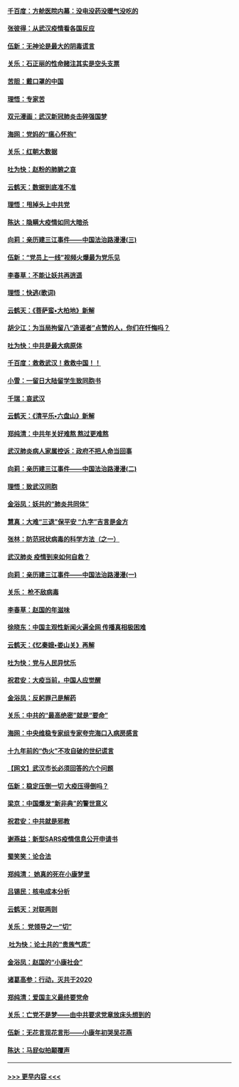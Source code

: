 #### [千百度：方舱医院内幕：没电没药没暖气没吃的](../pages/nsc993/n11850211.md?t=02071702) 
#### [张彼得：从武汉疫情看各国反应](../pages/nsc993/n11850102.md?t=02071702) 
#### [伍新：无神论是最大的阴毒谎言](../pages/nsc993/n11846129.md?t=02071702) 
#### [关乐：石正丽的性命赌注其实是空头支票](../pages/nsc993/n11846109.md?t=02071702) 
#### [苦胆：戴口罩的中国](../pages/nsc993/n11845576.md?t=02071702) 
#### [理悟：专家苦](../pages/nsc993/n11845564.md?t=02071702) 
#### [双元漫画：武汉新冠肺炎击碎强国梦](../pages/nsc993/n11843320.md?t=02071702) 
#### [海网：党妈的“瘟心怀抱”](../pages/nsc993/n11840740.md?t=02071702) 
#### [关乐：红朝大数据](../pages/nsc993/n11840675.md?t=02071702) 
#### [吐为快：赵粉的肺腑之哀](../pages/nsc993/n11840618.md?t=02071702) 
#### [云鹤天：数据到底准不准](../pages/nsc993/n11840325.md?t=02071702) 
#### [理悟：甩掉头上中共党](../pages/nsc993/n11838826.md?t=02071702) 
#### [陈达：隐瞒大疫情如同大暗杀](../pages/nsc993/n11838771.md?t=02071702) 
#### [向莉：亲历建三江事件——中国法治路漫漫(三)](../pages/nsc993/n11831825.md?t=02071702) 
#### [伍新：“党员上一线”视频火爆最为党乐见](../pages/nsc993/n11838200.md?t=02071702) 
#### [李春草：不能让妖共再逍遥](../pages/nsc993/n11838102.md?t=02071702) 
#### [理悟：快逃(歌词)](../pages/nsc993/n11838083.md?t=02071702) 
#### [云鹤天：《菩萨蛮▪大柏地》新解](../pages/nsc993/n11838059.md?t=02071702) 
#### [胡少江：为当局拘留八“造谣者”点赞的人，你们在忏悔吗？](../pages/nsc993/n11836801.md?t=02071702) 
#### [吐为快：中共是最大病原体](../pages/nsc993/n11836748.md?t=02071702) 
#### [千百度：救救武汉！救救中国！！](../pages/nsc993/n11836145.md?t=02071702) 
#### [小雪：一留日大陆留学生致同胞书](../pages/nsc993/n11834624.md?t=02071702) 
#### [千瑞：哀武汉](../pages/nsc993/n11833647.md?t=02071702) 
#### [云鹤天：《清平乐▪六盘山》新解](../pages/nsc993/n11833611.md?t=02071702) 
#### [郑纯清：中共年关好难熬 熬过更难熬](../pages/nsc993/n11833489.md?t=02071702) 
#### [武汉肺炎病人家属控诉：政府不把人命当回事](../pages/nsc993/n11833205.md?t=02071702) 
#### [向莉：亲历建三江事件——中国法治路漫漫(二)](../pages/nsc993/n11829102.md?t=02071702) 
#### [理悟：致武汉同胞](../pages/nsc993/n11831522.md?t=02071702) 
#### [金浴凤：妖共的“肺炎共同体”](../pages/nsc993/n11829448.md?t=02071702) 
#### [慧真：大难“三退”保平安 “九字”吉言是金方](../pages/nsc993/n11829501.md?t=02071702) 
#### [张林：防范冠状病毒的科学方法（之一）](../pages/nsc993/n11828618.md?t=02071702) 
#### [武汉肺炎 疫情到来如何自救？](../pages/nsc993/n11827632.md?t=02071702) 
#### [向莉：亲历建三江事件——中国法治路漫漫(一)](../pages/nsc993/n11827190.md?t=02071702) 
#### [关乐： 枪不敌病毒](../pages/nsc993/n11826746.md?t=02071702) 
#### [李春草：赵国的年滋味](../pages/nsc993/n11826321.md?t=02071702) 
#### [徐晓东：中国主观性新闻火遍全网 传播真相极困难](../pages/nsc993/n11826508.md?t=02071702) 
#### [云鹤天：《忆秦娥▪娄山关》再解](../pages/nsc993/n11824682.md?t=02071702) 
#### [吐为快：党与人民异忧乐](../pages/nsc993/n11824660.md?t=02071702) 
#### [祝君安：大疫当前，中国人应觉醒](../pages/nsc993/n11821946.md?t=02071702) 
#### [金浴凤：反躬罪己是解药](../pages/nsc993/n11820280.md?t=02071702) 
#### [关乐：中共的“最高绝密”就是“要命”](../pages/nsc993/n11816946.md?t=02071702) 
#### [海网：中央维稳专家组专家夸完海口入病房感言](../pages/nsc993/n11815138.md?t=02071702) 
#### [十九年前的“伪火”不攻自破的世纪谎言](../pages/nsc993/n11813238.md?t=02071702) 
#### [【网文】武汉市长必须回答的六个问题](../pages/nsc993/n11813848.md?t=02071702) 
#### [伍新：稳定压倒一切 大疫压得倒吗？](../pages/nsc993/n11812634.md?t=02071702) 
#### [梁京：中国爆发“新非典”的警世意义](../pages/nsc993/n11812554.md?t=02071702) 
#### [祝君安：中共就是邪教](../pages/nsc993/n11812431.md?t=02071702) 
#### [谢燕益：新型SARS疫情信息公开申请书](../pages/nsc993/n11808840.md?t=02071702) 
#### [蜀笑笑：论合法](../pages/nsc993/n11808064.md?t=02071702) 
#### [郑纯清： 她真的死在小康梦里](../pages/nsc993/n11806623.md?t=02071702) 
#### [吕锡民：核电成本分析](../pages/nsc993/n11806284.md?t=02071702) 
#### [云鹤天：对联两则](../pages/nsc993/n11805957.md?t=02071702) 
#### [关乐： 党领导之一“切”](../pages/nsc993/n11804505.md?t=02071702) 
#### [ 吐为快：论土共的“贵族气质”](../pages/nsc993/n11804490.md?t=02071702) 
#### [金浴凤：赵国的“小康社会”](../pages/nsc993/n11804452.md?t=02071702) 
#### [诸葛高参：行动，灭共于2020](../pages/nsc993/n11804120.md?t=02071702) 
#### [郑纯清：爱国主义最终要党命](../pages/nsc993/n11802197.md?t=02071702) 
#### [关乐：亡党不是梦——由中共要求党章放床头想到的](../pages/nsc993/n11802156.md?t=02071702) 
#### [伍新：无花言现花言形——小康年初哭吴花燕](../pages/nsc993/n11800044.md?t=02071702) 
#### [陈达：马屁似拍颠覆声](../pages/nsc993/n11800010.md?t=02071702) 

----
#### [ >>> 更早内容 <<< ](../indexes/nsc993-earlier.md)
